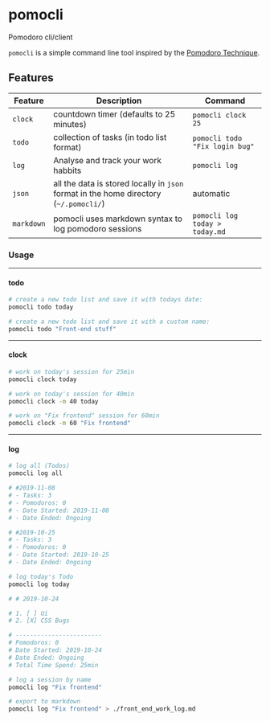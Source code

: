 # pomocli

Pomodoro cli/client

`pomocli` is a simple command line tool inspired by the [Pomodoro Technique](https://en.wikipedia.org/wiki/Pomodoro_Technique).

## Features 

| Feature    | Description                                                                           | Command                        |
|------------|---------------------------------------------------------------------------------------|--------------------------------|
| `clock`    | countdown timer (defaults to 25 minutes)                                              | `pomocli clock 25`             |
| `todo`     | collection of tasks (in todo list format)                                             | `pomocli todo "Fix login bug"` |
| `log`      | Analyse and track your work habbits                                                   | `pomocli log`                  |
| `json`     | all the data is stored locally in `json` format in the home directory (`~/.pomocli/`) | automatic                      |
| `markdown` | pomocli uses markdown syntax to log pomodoro sessions                                 | `pomocli log today > today.md` |

### Usage

---
#### todo

```bash
# create a new todo list and save it with todays date:
pomocli todo today 
```

```bash
# create a new todo list and save it with a custom name:
pomocli todo "Front-end stuff"
```
---
#### clock

```bash
# work on today's session for 25min
pomocli clock today
```

```bash
# work on today's session for 40min
pomocli clock -m 40 today
```

```bash
# work on "Fix frontend" session for 60min
pomocli clock -m 60 "Fix frontend"
```
___

#### log
```bash
# log all (Todos)
pomocli log all

# #2019-11-08
# - Tasks: 3
# - Pomodoros: 0
# - Date Started: 2019-11-08
# - Date Ended: Ongoing

# #2019-10-25
# - Tasks: 3
# - Pomodoros: 0
# - Date Started: 2019-10-25
# - Date Ended: Ongoing

```

```bash
# log today's Todo
pomocli log today

# # 2019-10-24

# 1. [ ] Ui
# 2. [X] CSS Bugs

# ------------------------
# Pomodoros: 0
# Date Started: 2019-10-24
# Date Ended: Ongoing
# Total Time Spend: 25min
```

```bash
# log a session by name
pomocli log "Fix frontend"
```

```bash
# export to markdown
pomocli log "Fix frontend" > ./front_end_work_log.md
```
